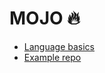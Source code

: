 # MOJO 🔥

- [Language basics](https://docs.modular.com/mojo/manual/basics.html)
- [Example repo](https://github.com/modularml/mojo/)